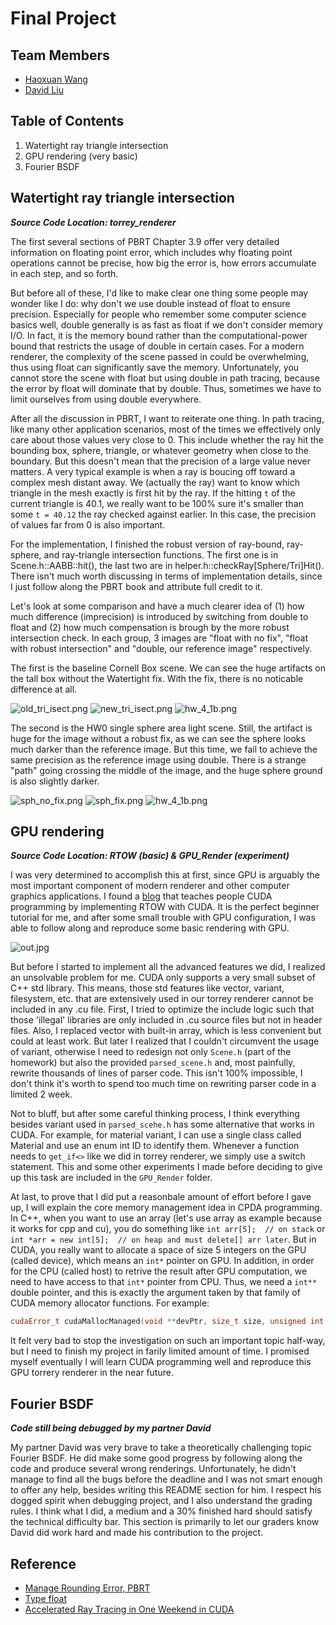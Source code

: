# Final Project

## Team Members

- [Haoxuan Wang](https://github.com/Thomaswang0822?tab=repositories)
- [David Liu](https://github.com/davedav1111)

## Table of Contents

1. Watertight ray triangle intersection
2. GPU rendering (very basic)
3. Fourier BSDF

## Watertight ray triangle intersection

***Source Code Location: torrey_renderer***

The first several sections of PBRT Chapter 3.9 offer very detailed information on floating point error, which includes why floating point operations cannot be precise, how big the error is, how errors accumulate in each step, and so forth.

But before all of these, I'd like to make clear one thing some people may wonder like I do: why don't we use double instead of float to ensure precision. Especially for people who remember some computer science basics well, double generally is as fast as float if we don't consider memory I/O. In fact, it is the memory bound rather than the computational-power bound that restricts the usage of double in certain cases. For a modern renderer, the complexity of the scene passed in could be overwhelming, thus using float can significantly save the memory. Unfortunately, you cannot store the scene with float but using double in path tracing, because the error by float will dominate that by double. Thus, sometimes we have to limit ourselves from using double everywhere.

After all the discussion in PBRT, I want to reiterate one thing. In path tracing, like many other application scenarios, most of the times we effectively only care about those values very close to 0. This include whether the ray hit the bounding box, sphere, triangle, or whatever geometry when close to the boundary. But this doesn't mean that the precision of a large value never matters. A very typical example is when a ray is boucing off toward a complex mesh distant away. We (actually the ray) want to know which triangle in the mesh exactly is first hit by the ray. If the hitting `t` of the current triangle is 40.1, we really want to be 100% sure it's smaller than some `t = 40.12` the ray checked against earlier. In this case, the precision of values far from 0 is also important.

For the implementation, I finished the robust version of ray-bound, ray-sphere, and ray-triangle intersection functions. The first one is in Scene.h::AABB::hit(), the last two are in helper.h::checkRay[Sphere/Tri]Hit(). There isn't much worth discussing in terms of implementation details, since I just follow along the PBRT book and attribute full credit to it.

Let's look at some comparison and have a much clearer idea of (1) how much difference (imprecision) is introduced by switching from double to float and (2) how much compensation is brough by the more robust intersection check. In each group, 3 images are "float with no fix", "float with robust intersection" and "double, our reference image" respectively.

The first is the baseline Cornell Box scene. We can see the huge artifacts on the tall box without the Watertight fix. With the fix, there is no noticable difference at all.

![old_tri_isect.png](./img_png/final_proj/old_tri_isect.png)
![new_tri_isect.png](./img_png/final_proj/new_tri_isect.png)
![hw_4_1b.png](./handouts/imgs/hw_4_1b.png)

The second is the HW0 single sphere area light scene. Still, the artifact is huge for the image without a robust fix, as we can see the sphere looks much darker than the reference image. But this time, we fail to achieve the same precision as the reference image using double. There is a strange "path" going crossing the middle of the image, and the huge sphere ground is also slightly darker.

![sph_no_fix.png](./img_png/final_proj/sph_no_fix.png)
![sph_fix.png](./img_png/final_proj/sph_fix.png)
![hw_4_1b.png](./handouts/imgs/hw_4_1a.png)

## GPU rendering

***Source Code Location: RTOW (basic) & GPU_Render (experiment)***

I was very determined to accomplish this at first, since GPU is arguably the most important component of modern renderer and other computer graphics applications. I found a [blog](https://developer.nvidia.com/blog/accelerated-ray-tracing-cuda/) that teaches people CUDA programming by implementing RTOW with CUDA. It is the perfect beginner tutorial for me, and after some small trouble with GPU configuration, I was able to follow along and reproduce some basic rendering with GPU.

![out.jpg](./img_png/final_proj/out.jpg)

But before I started to implement all the advanced features we did, I realized an unsolvable problem for me. CUDA only supports a very small subset of C++ std library. This means, those std features like vector, variant, filesystem, etc. that are extensively used in our torrey renderer cannot be included in any .cu file. First, I tried to optimize the include logic such that those 'illegal' libraries are only included in .cu source files but not in header files. Also, I replaced vector with built-in array, which is less convenient but could at least work. But later I realized that I couldn't circumvent the usage of variant, otherwise I need to redesign not only `Scene.h` (part of the homework) but also the provided `parsed_scene.h` and, most painfully, rewrite thousands of lines of parser code. This isn't 100% impossible, I don't think it's worth to spend too much time on rewriting parser code in a limited 2 week.

Not to bluff, but after some careful thinking process, I think everything besides variant used in `parsed_scehe.h` has some alternative that works in CUDA. For example, for material variant, I can use a single class called Material and use an enum int ID to identify them. Whenever a function needs to `get_if<>` like we did in torrey renderer, we simply use a switch statement. This and some other experiments I made before deciding to give up this task are included in the `GPU_Render` folder.

At last, to prove that I did put a reasonbale amount of effort before I gave up, I will explain the core memory management idea in CPDA programming. In C++, when you want to use an array (let's use array as example because it works for cpp and cu), you do something like `int arr[5];  // on stack` or `int *arr = new int[5];  // on heap and must delete[] arr later`. But in CUDA, you really want to allocate a space of size 5 integers on the GPU (called device), which means an `int*` pointer on GPU. In addition, in order for the CPU (called host) to retrive the result after GPU computation, we need to have access to that `int*` pointer from CPU. Thus, we need a `int**` double pointer, and this is exactly the argument taken by that family of CUDA memory allocator functions. For example:

```cpp
cudaError_t cudaMallocManaged(void **devPtr, size_t size, unsigned int flags = 1U)
```

It felt very bad to stop the investigation on such an important topic half-way, but I need to finish
my project in farily limited amount of time. I promised myself eventually I will learn CUDA programming well and reproduce this GPU torrery renderer in the near future.

## Fourier BSDF

***Code still being debugged by my partner David***

My partner David was very brave to take a theoretically challenging topic Fourier BSDF. He did make some good progress by following along the code and produce several wrong renderings. Unfortunately, he didn't manage to find all the bugs before the deadline and I was not smart enough to offer any help, besides writing this README section for him. I respect his dogged spirit when debugging project, and I also understand the grading rules. I think what I did, a medium and a 30% finished hard should satisfy the technical difficulty bar. This section is primarily to let our graders know David did work hard and made his contribution to the project.

## Reference

- [Manage Rounding Error, PBRT](https://www.pbr-book.org/3ed-2018/Shapes/Managing_Rounding_Error#)
- [Type float](https://www.pbr-book.org/3ed-2018/Shapes/Managing_Rounding_Error#)
- [Accelerated Ray Tracing in One Weekend in CUDA](https://developer.nvidia.com/blog/accelerated-ray-tracing-cuda/)
